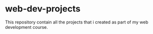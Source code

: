 # web-dev-projects
This repository contain all the projects that i created as part of my web development course.
